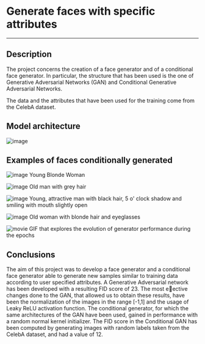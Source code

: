 # Generate faces with specific attributes

<hr>

## Description
The project concerns the creation of a face generator and of a conditional face generator. In particular, the structure that has been used is the one of Generative Adversarial Networks (GAN) and Conditional Generative Adversarial Networks.

The data and the attributes that have been used for the training come from the CelebA dataset.


## Model architecture

![image](https://user-images.githubusercontent.com/56583448/94338491-eeb18000-fff2-11ea-822f-4b88bcbdf5c7.png)

## Examples of faces conditionally generated



![image](https://user-images.githubusercontent.com/56583448/94338606-fe7d9400-fff3-11ea-8e75-e71ca4e67b55.png)
Young Blonde Woman




![image](https://user-images.githubusercontent.com/56583448/94338619-1a813580-fff4-11ea-84d9-b798829a8b7c.png)
Old man with grey hair



![image](https://user-images.githubusercontent.com/56583448/94338644-3a185e00-fff4-11ea-83bb-48b3dfaa9160.png)
Young, attractive man with black hair, 5 o' clock shadow and smiling with mouth slightly open




![image](https://user-images.githubusercontent.com/56583448/94338661-56b49600-fff4-11ea-919c-3e7e46702a23.png)
Old woman with blonde hair and eyeglasses




![movie](https://user-images.githubusercontent.com/56583448/94338563-962eb280-fff3-11ea-94d0-f325e0a20559.gif)
GIF that explores the evolution of generator performance during the epochs

## Conclusions

The aim of this project was to develop a face generator and a conditional face generator able to generate new samples similar to training data according to user specified attributes. A Generative Adversarial network has been developed with a resulting FID score of 23. The most eective changes done to the GAN, that allowed us to obtain these results, have been the normalization of the images in the range [-1,1] and the usage of Leaky ReLU activation function.
The conditional generator, for which the same architectures of the GAN have been used, gained in performance with a random normal kernel initializer. The FID score in the Conditional GAN has been computed by generating images with random labels taken from the CelebA dataset, and had a value of 12.
